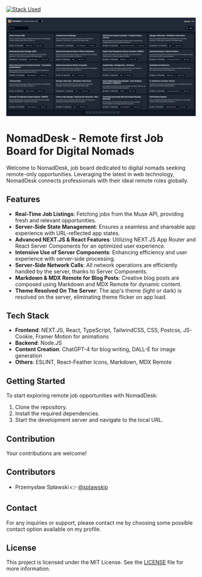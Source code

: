 [![Stack Used](https://skillicons.dev/icons?i=vercel,github,git,nextjs,react,ts,js,tailwind,html,css,md)](https://skillicons.dev)

![NomadDesk Preview Image](./public/preview-image.webp)

# NomadDesk - Remote first Job Board for Digital Nomads

Welcome to NomadDesk, job board dedicated to digital nomads seeking remote-only opportunities. Leveraging the latest in web technology, NomadDesk connects professionals with their ideal remote roles globally.

## Features
- **Real-Time Job Listings**: Fetching jobs from the Muse API, providing fresh and relevant opportunities.
- **Server-Side State Management**: Ensures a seamless and shareable app experience with URL-reflected app states.
- **Advanced NEXT.JS & React Features**: Utilizing NEXT.JS App Router and React Server Components for an optimized user experience.
- **Intensive Use of Server Components**: Enhancing efficiency and user experience with server-side processing.
- **Server-Side Network Calls**: All network operations are efficiently handled by the server, thanks to Server Components.
- **Markdown & MDX Remote for Blog Posts**: Creative blog posts are composed using Markdown and MDX Remote for dynamic content.
- **Theme Resolved On The Server**: The app's theme (light or dark) is resolved on the server, eliminating theme flicker on app load.

## Tech Stack
- **Frontend**: NEXT.JS, React, TypeScript, TailwindCSS, CSS, Postcss, JS-Cookie, Framer Motion for animations
- **Backend**: Node.JS
- **Content Creation**: ChatGPT-4 for blog writing, DALL-E for image generation
- **Others**: ESLINT, React-Feather Icons, Markdown, MDX Remote

## Getting Started
To start exploring remote job opportunities with NomadDesk:
1. Clone the repository.
2. Install the required dependencies.
3. Start the development server and navigate to the local URL.

## Contribution
Your contributions are welcome!

## Contributors

- Przemysław Spławski 👉 [@splawskip](https://github.com/splawskip)

## Contact

For any inquiries or support, please contact me by choosing some possible contact option available on my profile.

## License

This project is licensed under the MIT License. See the [LICENSE](https://github.com/splawskip/NomadDesk/blob/main/LICENSE) file for more information.
